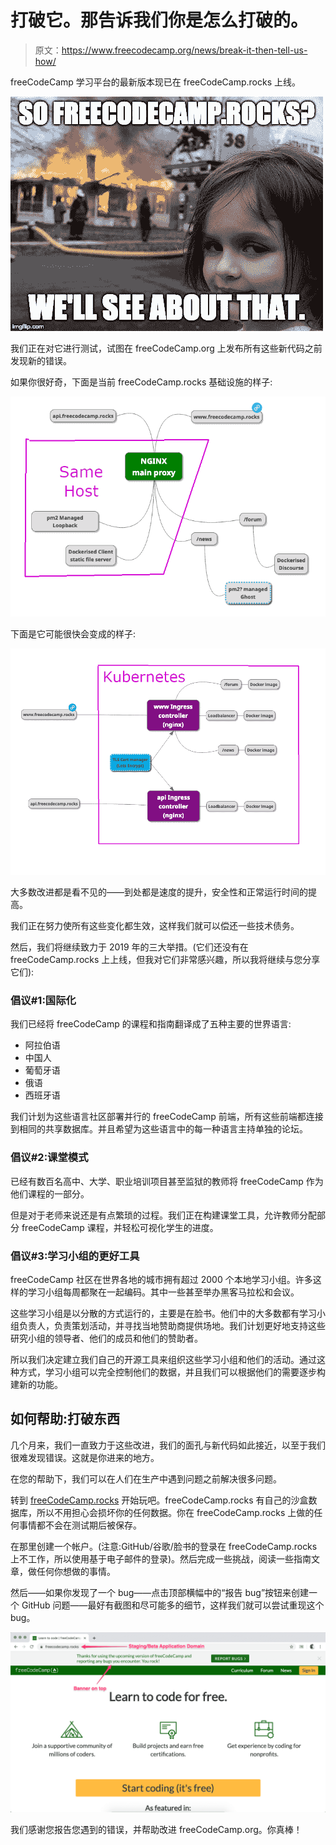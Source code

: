 # 打破它。那告诉我们你是怎么打破的。

> 原文：<https://www.freecodecamp.org/news/break-it-then-tell-us-how/>

freeCodeCamp 学习平台的最新版本现已在 freeCodeCamp.rocks 上线。

![2u9emj](img/dcc490058c4ac5ae698912facffe760a.png)

我们正在对它进行测试，试图在 freeCodeCamp.org 上发布所有这些新代码之前发现新的错误。

如果你很好奇，下面是当前 freeCodeCamp.rocks 基础设施的样子:

![infra-rocks-1](img/b5ed97e5dcec399b11bb79b314041e27.png)

下面是它可能很快会变成的样子:

![kube-infra](img/507134b2da1535daec02367718328fab.png)

大多数改进都是看不见的——到处都是速度的提升，安全性和正常运行时间的提高。

我们正在努力使所有这些变化都生效，这样我们就可以偿还一些技术债务。

然后，我们将继续致力于 2019 年的三大举措。(它们还没有在 freeCodeCamp.rocks 上上线，但我对它们非常感兴趣，所以我将继续与您分享它们):

### 倡议#1:国际化

我们已经将 freeCodeCamp 的课程和指南翻译成了五种主要的世界语言:

*   阿拉伯语
*   中国人
*   葡萄牙语
*   俄语
*   西班牙语

我们计划为这些语言社区部署并行的 freeCodeCamp 前端，所有这些前端都连接到相同的共享数据库。并且希望为这些语言中的每一种语言主持单独的论坛。

### 倡议#2:课堂模式

已经有数百名高中、大学、职业培训项目甚至监狱的教师将 freeCodeCamp 作为他们课程的一部分。

但是对于老师来说还是有点繁琐的过程。我们正在构建课堂工具，允许教师分配部分 freeCodeCamp 课程，并轻松可视化学生的进度。

### 倡议#3:学习小组的更好工具

freeCodeCamp 社区在世界各地的城市拥有超过 2000 个本地学习小组。许多这样的学习小组每周都聚在一起编码。其中一些甚至举办黑客马拉松和会议。

这些学习小组是以分散的方式运行的，主要是在脸书。他们中的大多数都有学习小组负责人，负责策划活动，并寻找当地赞助商提供场地。我们计划更好地支持这些研究小组的领导者、他们的成员和他们的赞助者。

所以我们决定建立我们自己的开源工具来组织这些学习小组和他们的活动。通过这种方式，学习小组可以完全控制他们的数据，并且我们可以根据他们的需要逐步构建新的功能。

## 如何帮助:打破东西

几个月来，我们一直致力于这些改进，我们的面孔与新代码如此接近，以至于我们很难发现错误。这就是你进来的地方。

在您的帮助下，我们可以在人们在生产中遇到问题之前解决很多问题。

转到 [freeCodeCamp.rocks](https://www.freeCodeCamp.rocks) 开始玩吧。freeCodeCamp.rocks 有自己的沙盒数据库，所以不用担心会损坏你的任何数据。你在 freeCodeCamp.rocks 上做的任何事情都不会在测试期后被保存。

在那里创建一个帐户。(注意:GitHub/谷歌/脸书的登录在 freeCodeCamp.rocks 上不工作，所以使用基于电子邮件的登录)。然后完成一些挑战，阅读一些指南文章，做任何你想做的事情。

然后——如果你发现了一个 bug——点击顶部横幅中的“报告 bug”按钮来创建一个 GitHub 问题——最好有截图和尽可能多的细节，这样我们就可以尝试重现这个 bug。

![52816410-2f32e300-30c7-11e9-8dcb-6f2a49cf2437](img/846ef37f3f2334672112de4be2e26919.png)

我们感谢您报告您遇到的错误，并帮助改进 freeCodeCamp.org。你真棒！
